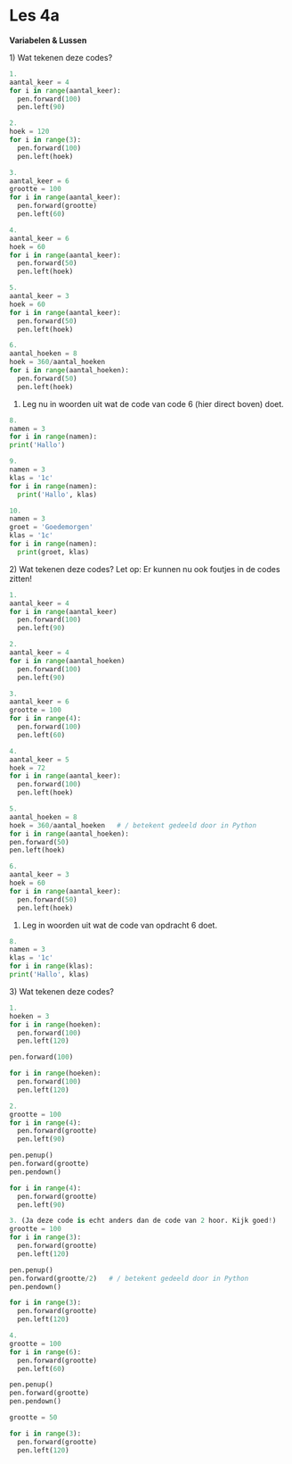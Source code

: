 # Les 4a

**Variabelen & Lussen**

1\) Wat tekenen deze codes?

```python
1.
aantal_keer = 4
for i in range(aantal_keer):
  pen.forward(100)
  pen.left(90)
```

```python
2.
hoek = 120
for i in range(3):
  pen.forward(100)
  pen.left(hoek)
```

```python
3.
aantal_keer = 6
grootte = 100
for i in range(aantal_keer):
  pen.forward(grootte)
  pen.left(60)
```

```python
4.
aantal_keer = 6
hoek = 60
for i in range(aantal_keer):
  pen.forward(50)
  pen.left(hoek)
```

```python
5.
aantal_keer = 3
hoek = 60
for i in range(aantal_keer):
  pen.forward(50)
  pen.left(hoek)
```

```python
6.
aantal_hoeken = 8
hoek = 360/aantal_hoeken
for i in range(aantal_hoeken):
  pen.forward(50)
  pen.left(hoek)
```

1. Leg nu in woorden uit wat de code van code 6 \(hier direct boven\) doet.

```python
8.
namen = 3
for i in range(namen):
print('Hallo')
```

```python
9.
namen = 3
klas = '1c'
for i in range(namen):
  print('Hallo', klas)
```

```python
10.
namen = 3
groet = 'Goedemorgen'
klas = '1c'
for i in range(namen):
  print(groet, klas)
```

2\) Wat tekenen deze codes? Let op: Er kunnen nu ook foutjes in de codes zitten!

```python
1.
aantal_keer = 4
for i in range(aantal_keer)
  pen.forward(100)
  pen.left(90)
```

```python
2.
aantal_keer = 4
for i in range(aantal_hoeken)
  pen.forward(100)
  pen.left(90)
```

```python
3.
aantal_keer = 6
grootte = 100
for i in range(4):
  pen.forward(100)
  pen.left(60)
```

```python
4.
aantal_keer = 5
hoek = 72
for i in range(aantal_keer):
  pen.forward(100)
  pen.left(hoek)
```

```python
5.
aantal_hoeken = 8
hoek = 360/aantal_hoeken   # / betekent gedeeld door in Python
for i in range(aantal_hoeken):
pen.forward(50)
pen.left(hoek)
```

```python
6.
aantal_keer = 3
hoek = 60
for i in range(aantal_keer):
  pen.forward(50)
  pen.left(hoek)
```

1. Leg in woorden uit wat de code van opdracht 6 doet.

```python
8.
namen = 3
klas = '1c'
for i in range(klas):
print('Hallo', klas)
```

3\) Wat tekenen deze codes?

```python
1.
hoeken = 3
for i in range(hoeken):
  pen.forward(100)
  pen.left(120)

pen.forward(100)

for i in range(hoeken):
  pen.forward(100)
  pen.left(120)
```

```python
2.
grootte = 100
for i in range(4):
  pen.forward(grootte)
  pen.left(90)

pen.penup()
pen.forward(grootte)
pen.pendown()

for i in range(4):
  pen.forward(grootte)
  pen.left(90)
```

```python
3. (Ja deze code is echt anders dan de code van 2 hoor. Kijk goed!)
grootte = 100
for i in range(3):
  pen.forward(grootte)
  pen.left(120)

pen.penup()
pen.forward(grootte/2)   # / betekent gedeeld door in Python
pen.pendown()

for i in range(3):
  pen.forward(grootte)
  pen.left(120)
```

```python
4.
grootte = 100
for i in range(6):
  pen.forward(grootte)
  pen.left(60)

pen.penup()
pen.forward(grootte)
pen.pendown()

grootte = 50

for i in range(3):
  pen.forward(grootte)
  pen.left(120)
```

